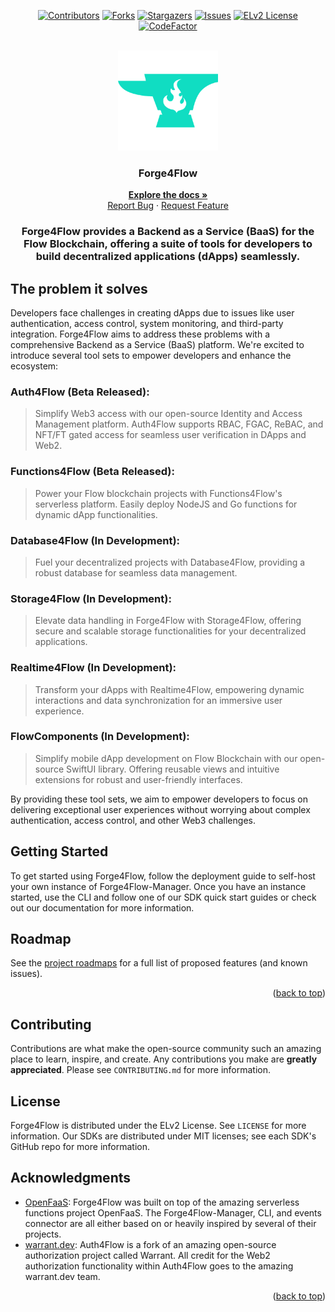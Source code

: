 <!-- Improved compatibility of back to top link: See: https://github.com/othneildrew/Best-README-Template/pull/73 -->

<a name="readme-top"></a>

<!--
*** Thanks for checking out the Best-README-Template. If you have a suggestion
*** that would make this better, please fork the repo and create a pull request
*** or simply open an issue with the tag "enhancement".
*** Don't forget to give the project a star!
*** Thanks again! Now go create something AMAZING! :D
-->

<!-- PROJECT SHIELDS -->
<!--
*** I'm using markdown "reference style" links for readability.
*** Reference links are enclosed in brackets [ ] instead of parentheses ( ).
*** See the bottom of this document for the declaration of the reference variables
*** for contributors-url, forks-url, etc. This is an optional, concise syntax you may use.
*** https://www.markdownguide.org/basic-syntax/#reference-style-links
-->
<div align="center">

[![Contributors][contributors-shield]][contributors-url]
[![Forks][forks-shield]][forks-url]
[![Stargazers][stars-shield]][stars-url]
[![Issues][issues-shield]][issues-url]
[![ELv2 License][license-shield]][license-url]
[![CodeFactor][code-factor-shield]][code-factor-url]

<!-- PROJECT LOGO -->
<br />
  <img src="docs/images/logo.png" alt="Logo" width="160" height="160">

  <h3>Forge4Flow</h3>

  <p>
    <a href="http://forge4flow.gitbook.io/docs"><strong>Explore the docs »</strong></a>
    <br />
    <a href="https://github.com/Forge4Flow/Forge4Flow-Manager/issues">Report Bug</a>
    ·
    <a href="https://github.com/Forge4Flow/Forge4Flow-Manager/issues">Request Feature</a>
  </p>

  <h3>Forge4Flow provides a Backend as a Service (BaaS) for the Flow Blockchain, offering a suite of tools for developers to build decentralized applications (dApps) seamlessly.</h3>

</div>

## The problem it solves

Developers face challenges in creating dApps due to issues like user authentication, access control, system monitoring, and third-party integration. Forge4Flow aims to address these problems with a comprehensive Backend as a Service (BaaS) platform. We're excited to introduce several tool sets to empower developers and enhance the ecosystem:

### Auth4Flow (Beta Released):

> Simplify Web3 access with our open-source Identity and Access Management platform. Auth4Flow supports RBAC, FGAC, ReBAC, and NFT/FT gated access for seamless user verification in DApps and Web2.

### Functions4Flow (Beta Released):

> Power your Flow blockchain projects with Functions4Flow's serverless platform. Easily deploy NodeJS and Go functions for dynamic dApp functionalities.

### Database4Flow (In Development):

> Fuel your decentralized projects with Database4Flow, providing a robust database for seamless data management.

### Storage4Flow (In Development):

> Elevate data handling in Forge4Flow with Storage4Flow, offering secure and scalable storage functionalities for your decentralized applications.

### Realtime4Flow (In Development):

> Transform your dApps with Realtime4Flow, empowering dynamic interactions and data synchronization for an immersive user experience.

### FlowComponents (In Development):

> Simplify mobile dApp development on Flow Blockchain with our open-source SwiftUI library. Offering reusable views and intuitive extensions for robust and user-friendly interfaces.

By providing these tool sets, we aim to empower developers to focus on delivering exceptional user experiences without worrying about complex authentication, access control, and other Web3 challenges.

<!-- GETTING STARTED -->

## Getting Started

To get started using Forge4Flow, follow the deployment guide to self-host your own instance of Forge4Flow-Manager. Once you have an instance started, use the CLI and follow one of our SDK quick start guides or check out our documentation for more information.

<!-- ROADMAP -->

## Roadmap

See the [project roadmaps](https://projects.forge4flow.com) for a full list of proposed features (and known issues).

<p align="right">(<a href="#readme-top">back to top</a>)</p>

<!-- CONTRIBUTING -->

## Contributing

Contributions are what make the open-source community such an amazing place to learn, inspire, and create. Any contributions you make are **greatly appreciated**. Please see `CONTRIBUTING.md` for more information.

<!-- LICENSE -->

## License

Forge4Flow is distributed under the ELv2 License. See `LICENSE` for more information. Our SDKs are distributed under MIT licenses; see each SDK's GitHub repo for more information.

<!-- ACKNOWLEDGMENTS -->

## Acknowledgments

- [OpenFaaS](https://www.openfaas.com): Forge4Flow was built on top of the amazing serverless functions project OpenFaaS. The Forge4Flow-Manager, CLI, and events connector are all either based on or heavily inspired by several of their projects.
- [warrant.dev](https://github.com/warrant-dev/warrant): Auth4Flow is a fork of an amazing open-source authorization project called Warrant. All credit for the Web2 authorization functionality within Auth4Flow goes to the amazing warrant.dev team.

<p align="right">(<a href="#readme-top">back to top</a>)</p>

<!-- MARKDOWN LINKS & IMAGES -->
<!-- https://www.markdownguide.org/basic-syntax/#reference-style-links -->

[contributors-shield]: https://img.shields.io/github/contributors/Forge4Flow/Forge4Flow-Manager.svg?style=for-the-badge
[contributors-url]: https://github.com/Forge4Flow/Forge4Flow-Manager/graphs/contributors
[forks-shield]: https://img.shields.io/github/forks/Forge4Flow/Forge4Flow-Manager.svg?style=for-the-badge
[forks-url]: https://github.com/Forge4Flow/Forge4Flow-Manager/network/members
[stars-shield]: https://img.shields.io/github/stars/Forge4Flow/Forge4Flow-Manager.svg?style=for-the-badge
[stars-url]: https://github.com/Forge4Flow/Forge4Flow-Manager/stargazers
[issues-shield]: https://img.shields.io/github/issues/Forge4Flow/Forge4Flow-Manager.svg?style=for-the-badge
[issues-url]: https://github.com/Forge4Flow/Forge4Flow-Manager/issues
[license-shield]: https://img.shields.io/badge/license-elv2-blue?style=for-the-badge
[license-url]: https://github.com/Forge4Flow/Forge4Flow-Manager/blob/master/LICENSE
[code-factor-shield]: https://img.shields.io/codefactor/grade/github/forge4flow/forge4flow-manager/main?style=for-the-badge
[code-factor-url]: https://www.codefactor.io/repository/github/forge4flow/forge4flow-manager
